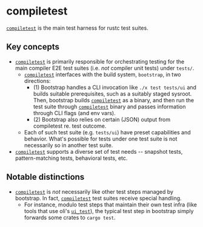 # compiletest

[`compiletest`] is the main test harness for rustc test suites.

## Key concepts

- [`compiletest`] is primarily responsible for orchestrating testing for the main compiler E2E test suites (i.e. *not* compiler unit tests) under `tests/`.
    - [`compiletest`] interfaces with the build system, `bootstrap`, in two directions:
        - (1) Bootstrap handles a CLI invocation like `./x test tests/ui` and builds suitable prerequisites, such as a suitably staged sysroot. Then, bootstrap builds [`compiletest`] as a binary, and then run the test suite through [`compiletest`] binary and passes information through CLI flags (and env vars).
        - (2) Bootstrap also relies on certain (JSON) output from compiletest re. test outcome.
    - Each of such test suite (e.g. `tests/ui`) have preset capabilities and behavior. What's possible for tests under one test suite is not necessarily so in another test suite.
- [`compiletest`] supports a diverse set of test needs -- snapshot tests, pattern-matching tests, behavioral tests, etc.

## Notable distinctions

- [`compiletest`] is *not* necessarily like other test steps managed by bootstrap. In fact, [`compiletest`] test suites receive special handling.
    - For instance, modulo test steps that maintain their own test infra (like tools that use oli's [`ui_test`]), the typical test step in bootstrap simply forwards some crates to `cargo test`.


[`compiletest`]: https://github.com/rust-lang/rust/tree/master/src/tools/compiletest
[`ui_test`]: https://github.com/oli-obk/ui_test

